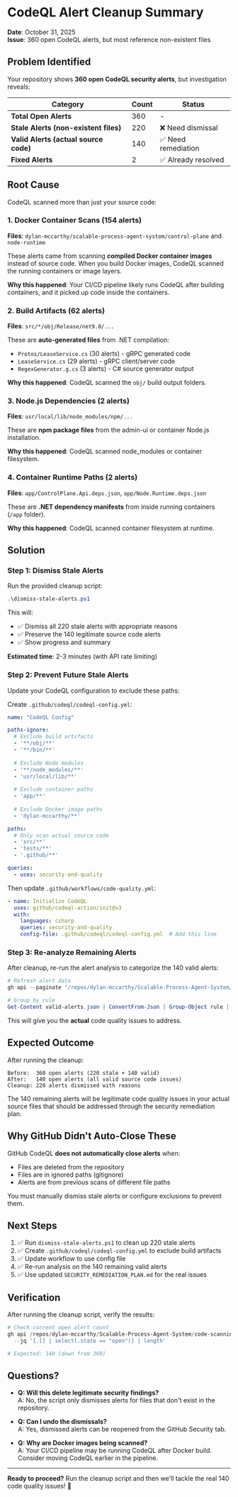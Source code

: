 # CodeQL Alert Cleanup Summary

**Date**: October 31, 2025  
**Issue**: 360 open CodeQL alerts, but most reference non-existent files

## Problem Identified

Your repository shows **360 open CodeQL security alerts**, but investigation reveals:

| Category | Count | Status |
|----------|-------|--------|
| **Total Open Alerts** | 360 | - |
| **Stale Alerts (non-existent files)** | 220 | ❌ Need dismissal |
| **Valid Alerts (actual source code)** | 140 | ✅ Need remediation |
| **Fixed Alerts** | 2 | ✅ Already resolved |

## Root Cause

CodeQL scanned more than just your source code:

### 1. Docker Container Scans (154 alerts)
**Files**: `dylan-mccarthy/scalable-process-agent-system/control-plane` and `node-runtime`

These alerts came from scanning **compiled Docker container images** instead of source code. When you build Docker images, CodeQL scanned the running containers or image layers.

**Why this happened**: Your CI/CD pipeline likely runs CodeQL after building containers, and it picked up code inside the containers.

### 2. Build Artifacts (62 alerts)
**Files**: `src/*/obj/Release/net9.0/...`

These are **auto-generated files** from .NET compilation:
- `Protos/LeaseService.cs` (30 alerts) - gRPC generated code
- `LeaseService.cs` (29 alerts) - gRPC client/server code  
- `RegexGenerator.g.cs` (3 alerts) - C# source generator output

**Why this happened**: CodeQL scanned the `obj/` build output folders.

### 3. Node.js Dependencies (2 alerts)
**Files**: `usr/local/lib/node_modules/npm/...`

These are **npm package files** from the admin-ui or container Node.js installation.

**Why this happened**: CodeQL scanned node_modules or container filesystem.

### 4. Container Runtime Paths (2 alerts)
**Files**: `app/ControlPlane.Api.deps.json`, `app/Node.Runtime.deps.json`

These are **.NET dependency manifests** from inside running containers (`/app` folder).

**Why this happened**: CodeQL scanned container filesystem at runtime.

## Solution

### Step 1: Dismiss Stale Alerts

Run the provided cleanup script:

```powershell
.\dismiss-stale-alerts.ps1
```

This will:
- ✅ Dismiss all 220 stale alerts with appropriate reasons
- ✅ Preserve the 140 legitimate source code alerts
- ✅ Show progress and summary

**Estimated time**: 2-3 minutes (with API rate limiting)

### Step 2: Prevent Future Stale Alerts

Update your CodeQL configuration to exclude these paths:

Create `.github/codeql/codeql-config.yml`:

```yaml
name: "CodeQL Config"

paths-ignore:
  # Exclude build artifacts
  - '**/obj/**'
  - '**/bin/**'
  
  # Exclude Node modules
  - '**/node_modules/**'
  - 'usr/local/lib/**'
  
  # Exclude container paths
  - 'app/**'
  
  # Exclude Docker image paths
  - 'dylan-mccarthy/**'

paths:
  # Only scan actual source code
  - 'src/**'
  - 'tests/**'
  - '.github/**'

queries:
  - uses: security-and-quality
```

Then update `.github/workflows/code-quality.yml`:

```yaml
- name: Initialize CodeQL
  uses: github/codeql-action/init@v3
  with:
    languages: csharp
    queries: security-and-quality
    config-file: .github/codeql/codeql-config.yml  # Add this line
```

### Step 3: Re-analyze Remaining Alerts

After cleanup, re-run the alert analysis to categorize the 140 valid alerts:

```powershell
# Refresh alert data
gh api --paginate "/repos/dylan-mccarthy/Scalable-Process-Agent-System/code-scanning/alerts?per_page=100&state=open" --jq '.[] | {number, rule: .rule.id, file: .most_recent_instance.location.path, line: .most_recent_instance.location.start_line}' > valid-alerts.json

# Group by rule
Get-Content valid-alerts.json | ConvertFrom-Json | Group-Object rule | Select-Object Name, Count | Sort-Object Count -Descending
```

This will give you the **actual** code quality issues to address.

## Expected Outcome

After running the cleanup:

```
Before:  360 open alerts (220 stale + 140 valid)
After:   140 open alerts (all valid source code issues)
Cleanup: 220 alerts dismissed with reasons
```

The 140 remaining alerts will be legitimate code quality issues in your actual source files that should be addressed through the security remediation plan.

## Why GitHub Didn't Auto-Close These

GitHub CodeQL **does not automatically close alerts** when:
- Files are deleted from the repository
- Files are in ignored paths (gitignore)
- Alerts are from previous scans of different file paths

You must manually dismiss stale alerts or configure exclusions to prevent them.

## Next Steps

1. ✅ Run `dismiss-stale-alerts.ps1` to clean up 220 stale alerts
2. ✅ Create `.github/codeql/codeql-config.yml` to exclude build artifacts
3. ✅ Update workflow to use config file
4. ✅ Re-run analysis on the 140 remaining valid alerts
5. ✅ Use updated `SECURITY_REMEDIATION_PLAN.md` for the real issues

## Verification

After running the cleanup script, verify the results:

```powershell
# Check current open alert count
gh api /repos/dylan-mccarthy/Scalable-Process-Agent-System/code-scanning/alerts `
  --jq '[.[] | select(.state == "open")] | length'

# Expected: 140 (down from 360)
```

## Questions?

- **Q: Will this delete legitimate security findings?**  
  A: No, the script only dismisses alerts for files that don't exist in the repository.

- **Q: Can I undo the dismissals?**  
  A: Yes, dismissed alerts can be reopened from the GitHub Security tab.

- **Q: Why are Docker images being scanned?**  
  A: Your CI/CD pipeline may be running CodeQL after Docker build. Consider moving CodeQL earlier in the pipeline.

---

**Ready to proceed?** Run the cleanup script and then we'll tackle the real 140 code quality issues! 🚀
